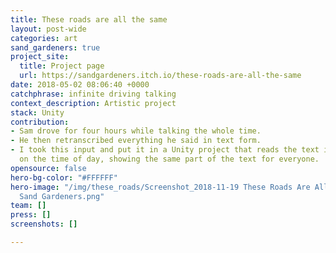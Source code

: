 ```yaml
---
title: These roads are all the same
layout: post-wide
categories: art
sand_gardeners: true
project_site:
  title: Project page
  url: https://sandgardeners.itch.io/these-roads-are-all-the-same
date: 2018-05-02 08:06:40 +0000
catchphrase: infinite driving talking
context_description: Artistic project
stack: Unity
contribution:
- Sam drove for four hours while talking the whole time.
- He then retranscribed everything he said in text form.
- I took this input and put it in a Unity project that reads the text infinitely based
  on the time of day, showing the same part of the text for everyone.
opensource: false
hero-bg-color: "#FFFFFF"
hero-image: "/img/these_roads/Screenshot_2018-11-19 These Roads Are All The Same by
  Sand Gardeners.png"
team: []
press: []
screenshots: []

---
```

